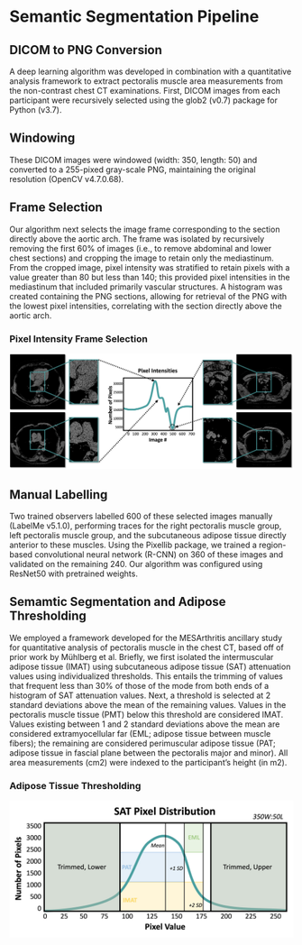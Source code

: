 # Semantic Segmentation Pipeline

## DICOM to PNG Conversion
A deep learning algorithm was developed in combination with a quantitative analysis framework to extract pectoralis muscle area
measurements from the non-contrast chest CT examinations. First, DICOM images from each participant were recursively selected using the glob2 (v0.7) package for Python (v3.7).

## Windowing
These DICOM images were windowed (width: 350, length: 50) and converted to a 255-pixed gray-scale PNG, maintaining the original
resolution (OpenCV v4.7.0.68).

## Frame Selection
Our algorithm next selects the image frame corresponding to the section directly above the aortic arch. The frame was isolated by recursively removing the first 60% of images (i.e., to remove abdominal and lower chest sections) and cropping the image to retain only the mediastinum. From the cropped image, pixel intensity was stratified to retain pixels with a value greater than 80 but less than 140; this provided pixel intensities in the mediastinum that included primarily vascular structures. A histogram was created containing the PNG sections, allowing for retrieval of the PNG with the lowest pixel intensities, correlating with the section directly above the aortic arch.

### Pixel Intensity Frame Selection
![alt text](https://github.com/qahathaway/Automated_Segmentation_PTM-IMAT-SAT/blob/main/Jupyter-Notebook/Frame_Selection.jpg)

## Manual Labelling
Two trained observers labelled 600 of these selected images manually (LabelMe v5.1.0), performing traces for the right pectoralis
muscle group, left pectoralis muscle group, and the subcutaneous adipose tissue directly anterior to these muscles. Using the Pixellib
package, we trained a region-based convolutional neural network (R-CNN) on 360 of these images and validated on the remaining
240. Our algorithm was configured using ResNet50 with pretrained weights.

## Semamtic Segmentation and Adipose Thresholding
We employed a framework developed for the MESArthritis ancillary study for quantitative analysis of pectoralis muscle in the chest CT, based off of prior work by Mühlberg et al. Briefly, we first isolated the intermuscular adipose tissue (IMAT) using subcutaneous adipose tissue (SAT) attenuation values using individualized thresholds. This entails the trimming of values that frequent less than 30% of those of the mode from both ends of a histogram of SAT attenuation values. Next, a threshold is selected at 2 standard deviations above the mean of the remaining values. Values in the pectoralis muscle tissue (PMT) below this threshold are considered IMAT. Values existing between 1 and 2 standard deviations above the mean are considered extramyocellular far (EML; adipose tissue between muscle fibers); the remaining are considered perimuscular adipose tissue (PAT; adipose tissue in fascial plane between the pectoralis major and minor). All area measurements (cm2) were indexed to the participant’s height (in m2).

### Adipose Tissue Thresholding
![alt text](https://github.com/qahathaway/Automated_Segmentation_PTM-IMAT-SAT/blob/main/Jupyter-Notebook/IMAT_PAT_EML.jpg)
